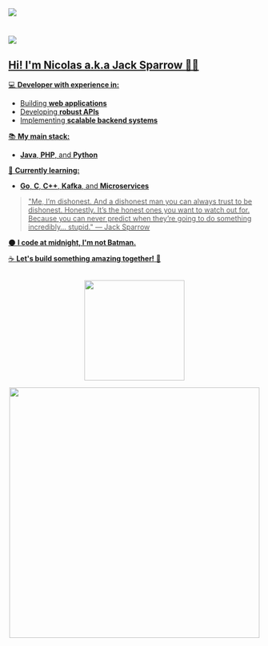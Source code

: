 <div align="start">
  <a href="https://www.linkedin.com/in/rei-nicolau-de-rivia/" target="_blank"><img src="https://img.shields.io/badge/LinkedIn-0077B5?style=for-the-badge&logo=linkedin&logoColor=white"/>

</div>

# 
![](https://komarev.com/ghpvc/?username=Rei-Nicolau-o-Grande&color=blueviolet&label=Views)

## Hi! I'm Nicolas a.k.a Jack Sparrow 🏴‍☠️  

<div> 

💻 **Developer with experience in:**  
- Building **web applications**  
- Developing **robust APIs**  
- Implementing **scalable backend systems**  

📚 **My main stack:**  
- **Java**, **PHP**, and **Python**  

🌱 **Currently learning:**  
- **Go**, **C**, **C++**, **Kafka**, and **Microservices**  

> "Me, I’m dishonest. And a dishonest man you can always trust to be dishonest. Honestly. It’s the honest ones you want to watch out for. Because you can never predict when they’re going to do something incredibly… stupid." — Jack Sparrow  

🌑 **I code at midnight, I'm not Batman.**  

☕ **Let's build something amazing together!** 🚀  

</div>

##

<div>
  <a href="[https://example.com](https://github.com/Rei-Nicolau-o-Grande)"></a>
  <p align="center" width="100%">
    <a href="[https://example.com](https://github.com/Rei-Nicolau-o-Grande)"></a>
    <!-- <img loading="lazy" height="200em" src="https://github-readme-stats.vercel.app/api?username=Rei-Nicolau-o-Grande&show_icons=true&theme=radical&include_all_commits=true&count_private=true"/> -->
    <img loading="lazy" height="200em" src="https://github-readme-stats.vercel.app/api/top-langs/?username=Rei-Nicolau-o-Grande&layout=compact&hide_progress=true&langs_count=6&theme=radical&hide=html,css,blade"/>
  </p>

</div>

<div align="center" width="100%">
  <a href="[https://example.com](https://github.com/Rei-Nicolau-o-Grande)"></a>
  <img src="01.gif" height="500em"/>
</div>
